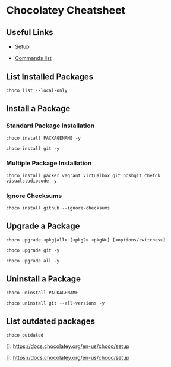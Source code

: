 # Chocolatey Cheatsheet

## Useful Links


* [Setup](https://docs.chocolatey.org/en-us/choco/setup/)
  
* [Commands list](https://docs.chocolatey.org/en-us/choco/commands/)

## List Installed Packages
```
choco list --local-only
```

## Install a Package
### Standard Package Installation

```
choco install PACKAGENAME -y
```

```
choco install git -y
```

### Multiple Package Installation
```
choco install packer vagrant virtualbox git poshgit chefdk visualstudiocode -y
```

### Ignore Checksums

```
choco install github --ignore-checksums
```

## Upgrade a Package
```
choco upgrade <pkg|all> [<pkg2> <pkgN>] [<options/switches>]

choco upgrade git -y

choco upgrade all -y
```

## Uninstall a Package
```
choco uninstall PACKAGENAME

choco uninstall git --all-versions -y
```

## List outdated packages
```
choco outdated
```

[Setup]: https://docs.chocolatey.org/en-us/choco/setup

[https://docs.chocolatey.org/en-us/choco/commands/]: https://docs.chocolatey.org/en-us/choco/commands/

[]: https://docs.chocolatey.org/en-us/choco/setup

[]: https://docs.chocolatey.org/en-us/choco/setup